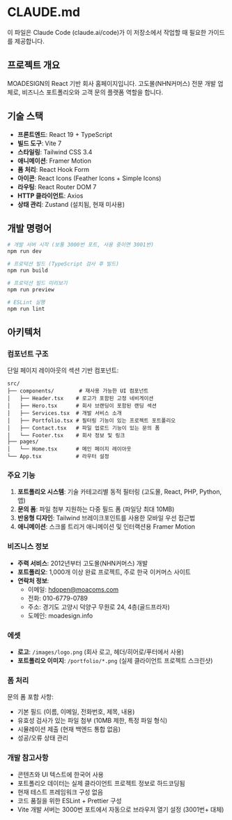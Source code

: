 # CLAUDE.md

이 파일은 Claude Code (claude.ai/code)가 이 저장소에서 작업할 때 필요한 가이드를 제공합니다.

## 프로젝트 개요

MOADESIGN의 React 기반 회사 홈페이지입니다. 고도몰(NHN커머스) 전문 개발 업체로, 비즈니스 포트폴리오와 고객 문의 플랫폼 역할을 합니다.

## 기술 스택

- **프론트엔드**: React 19 + TypeScript
- **빌드 도구**: Vite 7
- **스타일링**: Tailwind CSS 3.4
- **애니메이션**: Framer Motion
- **폼 처리**: React Hook Form
- **아이콘**: React Icons (Feather Icons + Simple Icons)
- **라우팅**: React Router DOM 7
- **HTTP 클라이언트**: Axios
- **상태 관리**: Zustand (설치됨, 현재 미사용)

## 개발 명령어

```bash
# 개발 서버 시작 (보통 3000번 포트, 사용 중이면 3001번)
npm run dev

# 프로덕션 빌드 (TypeScript 검사 후 빌드)
npm run build

# 프로덕션 빌드 미리보기
npm run preview

# ESLint 실행
npm run lint
```

## 아키텍처

### 컴포넌트 구조
단일 페이지 레이아웃의 섹션 기반 컴포넌트:

```
src/
├── components/        # 재사용 가능한 UI 컴포넌트
│   ├── Header.tsx    # 로고가 포함된 고정 네비게이션
│   ├── Hero.tsx      # 회사 브랜딩이 포함된 랜딩 섹션
│   ├── Services.tsx  # 개발 서비스 소개
│   ├── Portfolio.tsx # 필터링 기능이 있는 프로젝트 포트폴리오
│   ├── Contact.tsx   # 파일 업로드 기능이 있는 문의 폼
│   └── Footer.tsx    # 회사 정보 및 링크
├── pages/
│   └── Home.tsx      # 메인 페이지 레이아웃
└── App.tsx           # 라우터 설정
```

### 주요 기능

1. **포트폴리오 시스템**: 기술 카테고리별 동적 필터링 (고도몰, React, PHP, Python, 앱)
2. **문의 폼**: 파일 첨부 지원하는 다중 필드 폼 (파일당 최대 10MB)
3. **반응형 디자인**: Tailwind 브레이크포인트를 사용한 모바일 우선 접근법
4. **애니메이션**: 스크롤 트리거 애니메이션 및 인터랙션용 Framer Motion

### 비즈니스 정보

- **주력 서비스**: 2012년부터 고도몰(NHN커머스) 개발
- **포트폴리오**: 1,000개 이상 완료 프로젝트, 주로 한국 이커머스 사이트
- **연락처 정보**: 
  - 이메일: hdopen@moacoms.com
  - 전화: 010-6779-0789
  - 주소: 경기도 고양시 덕양구 무원로 24, 4층(골드프라자)
  - 도메인: moadesign.info

### 에셋

- **로고**: `/images/logo.png` (회사 로고, 헤더/히어로/푸터에서 사용)
- **포트폴리오 이미지**: `/portfolio/*.png` (실제 클라이언트 프로젝트 스크린샷)

### 폼 처리

문의 폼 포함 사항:
- 기본 필드 (이름, 이메일, 전화번호, 제목, 내용)
- 유효성 검사가 있는 파일 첨부 (10MB 제한, 특정 파일 형식)
- 시뮬레이션 제출 (현재 백엔드 통합 없음)
- 성공/오류 상태 관리

### 개발 참고사항

- 콘텐츠와 UI 텍스트에 한국어 사용
- 포트폴리오 데이터는 실제 클라이언트 프로젝트 정보로 하드코딩됨
- 현재 테스트 프레임워크 구성 없음
- 코드 품질을 위한 ESLint + Prettier 구성
- Vite 개발 서버는 3000번 포트에서 자동으로 브라우저 열기 설정 (3001번+ 대체)